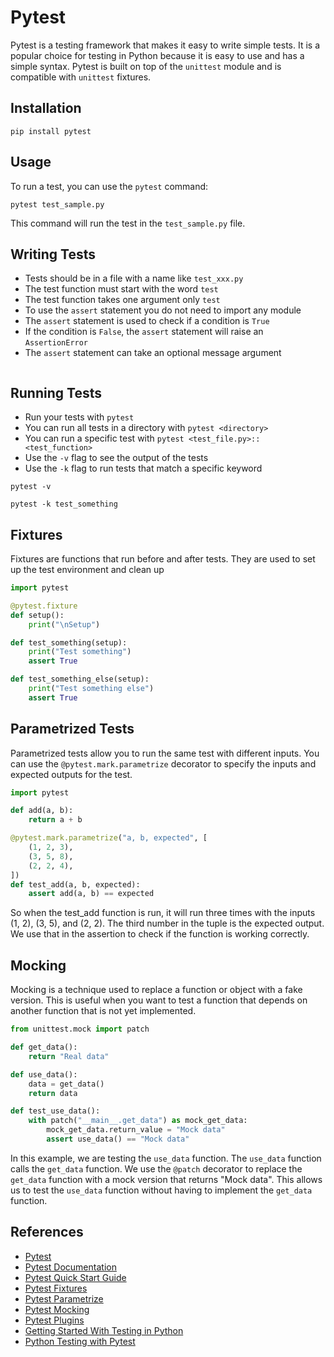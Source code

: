 # Pytest

Pytest is a testing framework that makes it easy to write simple tests. It is a popular choice for testing in 
Python because it is easy to use and has a simple syntax. Pytest is built on top of the `unittest` module and is 
compatible with `unittest` fixtures.

## Installation

```Shell
pip install pytest
```

## Usage

To run a test, you can use the `pytest` command:

```Shell
pytest test_sample.py
```

This command will run the test in the `test_sample.py` file.

## Writing Tests

- Tests should be in a file with a name like `test_xxx.py`
- The test function must start with the word `test`
- The test function takes one argument only `test`
- To use the `assert` statement you do not need to import any module
- The `assert` statement is used to check if a condition is `True`
- If the condition is `False`, the `assert` statement will raise an `AssertionError`
- The `assert` statement can take an optional message argument



```Python

```

## Running Tests

- Run your tests with `pytest`
- You can run all tests in a directory with `pytest <directory>`
- You can run a specific test with `pytest <test_file.py>::<test_function>`
- Use the `-v` flag to see the output of the tests
- Use the `-k` flag to run tests that match a specific keyword

```Shell
pytest -v
```

```Shell
pytest -k test_something
```

## Fixtures

Fixtures are functions that run before and after tests. They are used to set up the test environment and clean up

```Python
import pytest

@pytest.fixture
def setup():
    print("\nSetup")

def test_something(setup):
    print("Test something")
    assert True

def test_something_else(setup):
    print("Test something else")
    assert True
```

## Parametrized Tests

Parametrized tests allow you to run the same test with different inputs. You can use the `@pytest.mark.parametrize` 
decorator to specify the inputs and expected outputs for the test.

```Python
import pytest

def add(a, b):
    return a + b

@pytest.mark.parametrize("a, b, expected", [
    (1, 2, 3),
    (3, 5, 8),
    (2, 2, 4),
])
def test_add(a, b, expected):
    assert add(a, b) == expected
```

So when the test_add function is run, it will run three times with the inputs (1, 2), (3, 5), and (2, 2).
The third number in the tuple is the expected output. We use that in the assertion to check if the function is 
working correctly.


## Mocking

Mocking is a technique used to replace a function or object with a fake version. This is useful when you want to
test a function that depends on another function that is not yet implemented.

```Python
from unittest.mock import patch

def get_data():
    return "Real data"

def use_data():
    data = get_data()
    return data

def test_use_data():
    with patch("__main__.get_data") as mock_get_data:
        mock_get_data.return_value = "Mock data"
        assert use_data() == "Mock data"
```

In this example, we are testing the `use_data` function. The `use_data` function calls the `get_data` function.
We use the `@patch` decorator to replace the `get_data` function with a mock version that returns "Mock data".
This allows us to test the `use_data` function without having to implement the `get_data` function.

## References

- [Pytest](https://docs.pytest.org)
- [Pytest Documentation](https://docs.pytest.org/en/stable/contents.html)
- [Pytest Quick Start Guide](https://docs.pytest.org/en/stable/getting-started.html)
- [Pytest Fixtures](https://docs.pytest.org/en/stable/fixture.html)
- [Pytest Parametrize](https://docs.pytest.org/en/stable/parametrize.html)
- [Pytest Mocking](https://docs.pytest.org/en/stable/monkeypatch.html)
- [Pytest Plugins](https://docs.pytest.org/en/stable/plugins.html)
- [Getting Started With Testing in Python](https://realpython.com/python-testing/)
- [Python Testing with Pytest](https://www.pluralsight.com/courses/python-testing-pytest)
